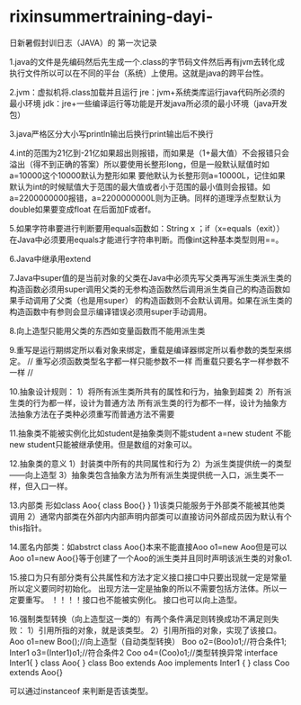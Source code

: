 # rixinsummertraining-dayi-
日新暑假封训日志（JAVA）的
第一次记录

1.java的文件是先编码然后先生成一个.class的字节码文件然后再有jvm去转化成执行文件所以可以在不同的平台（系统）上使用。这就是java的跨平台性。

2.jvm：虚拟机将.class加载并且运行
  jre：jvm+系统类库运行java代码所必须的最小环境
  jdk：jre+一些编译运行等功能是开发java所必须的最小环境（java开发包）
  
3.java严格区分大小写println输出后换行print输出后不换行

4.int的范围为21亿到-21亿如果超出则报错，而如果是（1+最大值）不会报错只会溢出（得不到正确的答案）所以要使用长整形long，但是一般默认赋值时如a=10000这个10000默认为整形如果
要他默认为长整形则a=10000L，记住如果默认为int的时候赋值大于范围的最大值或者小于范围的最小值则会报错。如a=2200000000报错，a=2200000000L则为正确。同样的道理浮点型默认为double如果要变成float
在后面加F或者f。

5.如果字符串要进行判断要用equals函数如：String x ；if（x=equals（exit））  在Java中必须要用equals才能进行字符串判断。而像int这种基本类型则用==。

6.Java中继承用extend

7.Java中super值的是当前对象的父类在Java中必须先写父类再写派生类派生类的构造函数必须用super调用父类的无参构造函数然后调用派生类自己的构造函数如果手动调用了父类（也是用super）
的构造函数则不会默认调用。如果在派生类的构造函数中有参则会显示编译错误必须用super手动调用。

8.向上造型只能用父类的东西如变量函数而不能用派生类

9.重写是运行期绑定所以看对象来绑定，重载是编译器绑定所以看参数的类型来绑定。
//
重写必须函数类型名字都一样只能参数不一样
而重载只要名字一样参数不一样
//

10.抽象设计规则：
1）将所有派生类所共有的属性和行为，抽象到超类
2）所有派生类的行为都一样，设计为普通方法
所有派生类的行为都不一样，设计为抽象方法抽象方法在子类种必须重写而普通方法不需要

11.抽象类不能被实例化比如student是抽象类则不能student a=new student 不能new student只能被继承使用。但是数组的对象可以。

12.抽象类的意义
1）封装类中所有的共同属性和行为
2）为派生类提供统一的类型——向上造型
3）抽象类包含抽象方法为所有派生类提供统一入口，派生类不一样，但入口一样。

13.内部类
形如class Aoo{
class Boo{}
}
1)该类只能服务于外部类不能被其他类调用
2）通常内部类在外部内内部声明内部类可以直接访问外部成员因为默认有个this指针。

14.匿名内部类：如abstrct class Aoo{}本来不能直接Aoo o1=new Aoo但是可以Aoo o1=new Aoo{}等于创建了一个Aoo的派生类并且同时声明该派生类的对象o1.

15.接口为只有部分类有公共属性和方法才定义接口接口中只要出现就一定是常量所以定义要同时初始化。
出现方法一定是抽象的所以不需要包括方法体。所以一定要重写。
！！！！接口也不能被实例化。
接口也可以向上造型。

16.强制类型转换（向上造型这一类的）有两个条件满足则转换成功不满足则失败：
1）引用所指的对象，就是该类型。
2）引用所指的对象，实现了该接口。
Aoo o1=new Boo();//向上造型（自动类型转换）
Boo o2=(Boo)o1;//符合条件1;
Inter1 o3=(Inter1)o1;//符合条件2
Coo o4=(Coo)o1;//类型转换异常
interface Inter1{
}
class Aoo{
}
class Boo extends Aoo implements Inter1
{
}
class Coo extends Aoo{}



可以通过instanceof 来判断是否该类型。
